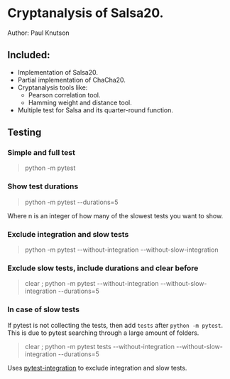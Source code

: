 # Cryptanalysis of Salsa20.
Author: Paul Knutson

## Included:
* Implementation of Salsa20.
* Partial implementation of ChaCha20.
* Cryptanalysis tools like:
    * Pearson correlation tool.
    * Hamming weight and distance tool.
* Multiple test for Salsa and its quarter-round function.


## Testing

### Simple and full test
> python -m pytest

### Show test durations
> python -m pytest --durations=5

Where n is an integer of how many of the slowest tests you want to show.

### Exclude integration and slow tests
> python -m pytest --without-integration --without-slow-integration

### Exclude slow tests, include durations and clear before
> clear ; python -m pytest --without-integration --without-slow-integration --durations=5

### In case of slow tests
If pytest is not collecting the tests, then add `tests` after `python -m pytest`. This is due to pytest searching through a large amount of folders.
> clear ; python -m pytest tests --without-integration --without-slow-integration --durations=5

Uses [pytest-integration](https://pypi.org/project/pytest-integration/) to exclude integration and slow tests.
